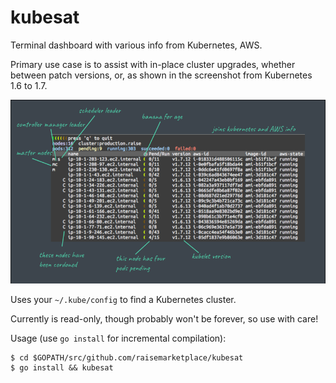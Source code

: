 # kubesat

Terminal dashboard with various info from Kubernetes, AWS.

Primary use case is to assist with in-place cluster upgrades, whether
between patch versions, or, as shown in the screenshot from Kubernetes
1.6 to 1.7.

![screenshot](img/screenshot1.png)

Uses your `~/.kube/config` to find a Kubernetes cluster.

Currently is read-only, though probably won't be forever, so use with care!

Usage (use `go install` for incremental compilation):

```
$ cd $GOPATH/src/github.com/raisemarketplace/kubesat
$ go install && kubesat
```

